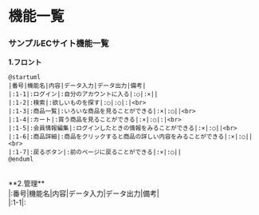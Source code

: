 # 機能一覧
### サンプルECサイト機能一覧
**1.フロント**<br>
```uml
@startuml
|番号|機能名|内容|データ入力|データ出力|備考|
|:1-1|:ログイン|:自分のアカウントに入る|:○|:×||
|:1-2|:検索|:欲しいものを探す|:○|:○|:|<br>
|:1-3|:商品一覧|:いろいな商品を見ることができる|:×|:○||<br>
|:1-4|:カート|:買う商品を見ることができる|:×|:○|:|<br>
|:1-5|:会員情報編集|:ログインしたときの情報をみることができる|:×|:○||<br>
|:1-6|:商品詳細|:商品をクリックすると商品の詳しい内容をみることができる|:×|:○||<br>
|:1-7|:戻るボタン|:前のページに戻ることができる|:×|:○||
@enduml
```
<br>
**2.管理**<br>
|:番号|機能名|内容|データ入力|データ出力|備考|<br>
|:1-1|:

